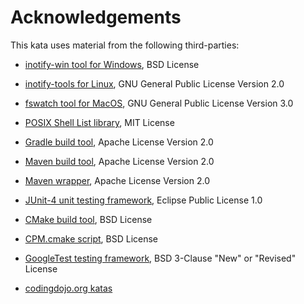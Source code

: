 # Acknowledgements

This kata uses material from the following third-parties:

* [inotify-win tool for Windows](https://github.com/thekid/inotify-win), BSD License

* [inotify-tools for Linux](https://github.com/inotify-tools/inotify-tools), GNU General Public License Version 2.0

* [fswatch tool for MacOS](https://github.com/emcrisostomo/fswatch), GNU General Public License Version 3.0

* [POSIX Shell List library](https://github.com/Ventto/libshlist/), MIT License

* [Gradle build tool](https://gradle.org/), Apache License Version 2.0

* [Maven build tool](https://maven.apache.org/), Apache License Version 2.0

* [Maven wrapper](https://github.com/takari/maven-wrapper), Apache License Version 2.0

* [JUnit-4 unit testing framework](https://junit.org/junit4/), Eclipse Public License 1.0

* [CMake build tool](https://cmake.org/), BSD License

* [CPM.cmake script](https://github.com/cpm-cmake/CPM.cmake), BSD License

* [GoogleTest testing framework](https://github.com/google/googletest), BSD 3-Clause "New" or "Revised" License

* [codingdojo.org katas](https://codingdojo.org/)

